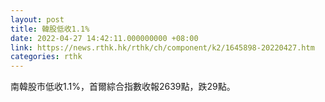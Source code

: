 ```yaml
---
layout: post
title: 韓股低收1.1%
date: 2022-04-27 14:42:11.000000000 +08:00
link: https://news.rthk.hk/rthk/ch/component/k2/1645898-20220427.htm
categories: rthk
---
```


南韓股市低收1.1%，首爾綜合指數收報2639點，跌29點。

